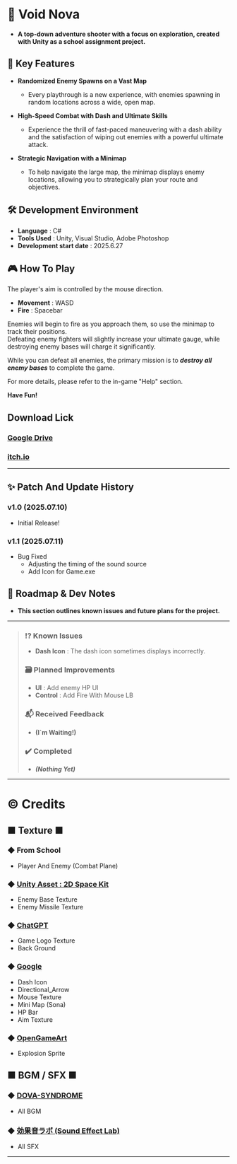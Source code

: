 # 🚀 Void Nova

- **A top-down adventure shooter with a focus on exploration, created with Unity as a school assignment project.**

## 🔑 Key Features

- **Randomized Enemy Spawns on a Vast Map**
  + Every playthrough is a new experience, with enemies spawning in random locations across a wide, open map.

- **High-Speed Combat with Dash and Ultimate Skills**
  + Experience the thrill of fast-paced maneuvering with a dash ability and the satisfaction of wiping out enemies with a powerful ultimate attack.

- **Strategic Navigation with a Minimap**
  + To help navigate the large map, the minimap displays enemy locations, allowing you to strategically plan your route and objectives.

## 🛠️ Development Environment

* **Language** : C#
* **Tools Used** : Unity, Visual Studio, Adobe Photoshop
* **Development start date** : 2025.6.27

## 🎮 How To Play

The player's aim is controlled by the mouse direction.
- **Movement** : WASD
- **Fire** : Spacebar

Enemies will begin to fire as you approach them, so use the minimap to track their positions.\
Defeating enemy fighters will slightly increase your ultimate gauge, while destroying enemy bases will charge it significantly.

While you can defeat all enemies, the primary mission is to ***destroy all enemy bases*** to complete the game.

For more details, please refer to the in-game "Help" section.

**Have Fun!**

## Download Lick

### [Google Drive](https://drive.google.com/file/d/1MwLniDyGFOleTzkjEiqMgU_vdD3nTtPp/view?usp=drive_link)

### [itch.io](https://bis-mark.itch.io/void-nova-unity)

---

## ✨ Patch And Update History

### v1.0 (2025.07.10)
- Initial Release!

### v1.1 (2025.07.11)
- Bug Fixed
  + Adjusting the timing of the sound source
  + Add Icon for Game.exe

## 📝 Roadmap & Dev Notes
- **This section outlines known issues and future plans for the project.**

---

> ### ⁉️ Known Issues
>   + **Dash Icon** : The dash icon sometimes displays incorrectly.
>
> ### 🗃️ Planned Improvements
>   + **UI** : Add enemy HP UI
>   +  **Control** : Add Fire With Mouse LB
>
> ### 📬 Received Feedback
>  + **(I`m Waiting!)**
> 
> ### ✔️ Completed
>  + ***(Nothing Yet)***

---

# ©️ Credits

## ■ Texture ■

### ◆ From School
- Player And Enemy (Combat Plane)

### ◆ [Unity Asset : 2D Space Kit](https://assetstore.unity.com/packages/2d/environments/2d-space-kit-27662#content)
- Enemy Base Texture
- Enemy Missile Texture

### ◆ [ChatGPT](https://chatgpt.com/)
- Game Logo Texture
- Back Ground

### ◆ [Google](https://www.google.com/)
- Dash Icon
- Directional_Arrow
- Mouse Texture
- Mini Map (Sona)
- HP Bar
- Aim Texture

### ◆ [OpenGameArt](https://opengameart.org/)
- Explosion Sprite

## ■ BGM / SFX ■

### ◆ [DOVA-SYNDROME](https://dova-s.jp/)
- All BGM

### ◆ [効果音ラボ (Sound Effect Lab)](https://soundeffect-lab.info/)
- All SFX

---
